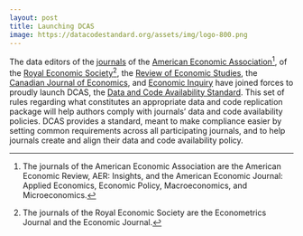 ```yaml
---
layout: post
title: Launching DCAS
image: https://datacodestandard.org/assets/img/logo-800.png
---
```


The data editors of the [journals](/journals/) of the [American Economic Association](https://www.aeaweb.org/journals)[^aea], of the [Royal Economic Society](https://res.org.uk/journals/)[^res], the [Review of Economic Studies](https://www.restud.com/),  the [Canadian Journal of Economics](https://www.economics.ca/cpages/cje-home), and [Economic Inquiry](https://weai.org/view/EI) have joined forces  to proudly launch DCAS, the [Data and Code Availability Standard](/). This set of rules regarding what constitutes an appropriate data and code replication package will help authors comply with journals’ data and code availability policies. DCAS provides a standard, meant to make compliance easier by setting common requirements across all participating journals, and to help journals create and align their data and code availability policy.

[^aea]: The journals of the American Economic Association are the American Economic Review, AER: Insights, and the American Economic Journal: Applied Economics, Economic Policy, Macroeconomics, and Microeconomics. 
[^res]: The journals of the Royal Economic Society are the Econometrics Journal and the Economic Journal.

